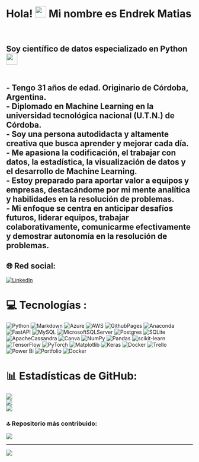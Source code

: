 
   
<h1>Hola! <img src="https://raw.githubusercontent.com/iampavangandhi/iampavangandhi/master/gifs/Hi.gif" width="30px">   Mi nombre es Endrek Matias</h1><br><h2>Soy científico de datos especializado en Python <img src="https://brandslogos.com/wpcontent/uploads/images/large/python-logo.png" width="30px"><br>  <br> 
  <br>- Tengo 31 años de edad. Originario de Córdoba, Argentina.
  <br>- Diplomado en Machine Learning en la universidad tecnológica nacional (U.T.N.) de Córdoba.<br>- Soy una persona autodidacta y altamente creativa que busca aprender y mejorar cada día.
  <br>- Me apasiona la codificación, el trabajar con datos, la estadística, la visualización de datos y el desarrollo de Machine Learning.
  <br>- Estoy preparado para aportar valor a equipos y empresas, destacándome por mi mente analítica y habilidades en la resolución de problemas.<br>- Mi enfoque se centra en anticipar desafíos futuros, liderar equipos, trabajar colaborativamente,   comunicarme efectivamente y demostrar autonomía en la resolución de problemas.  <br>


## 🌐 Red social:
[![LinkedIn](https://img.shields.io/badge/LinkedIn-%230077B5.svg?logo=linkedin&logoColor=white)](https://linkedin.com/in/https://www.linkedin.com/in/matias-endrek-7a9680255/) 

# 💻 Tecnologías :
![Python](https://img.shields.io/badge/python-3670A0?style=for-the-badge&logo=python&logoColor=ffdd54) ![Markdown](https://img.shields.io/badge/markdown-%23000000.svg?style=for-the-badge&logo=markdown&logoColor=white) ![Azure](https://img.shields.io/badge/azure-%230072C6.svg?style=for-the-badge&logo=microsoftazure&logoColor=white) ![AWS](https://img.shields.io/badge/AWS-%23FF9900.svg?style=for-the-badge&logo=amazon-aws&logoColor=white) ![GithubPages](https://img.shields.io/badge/github%20pages-121013?style=for-the-badge&logo=github&logoColor=white) ![Anaconda](https://img.shields.io/badge/Anaconda-%2344A833.svg?style=for-the-badge&logo=anaconda&logoColor=white) ![FastAPI](https://img.shields.io/badge/FastAPI-005571?style=for-the-badge&logo=fastapi) ![MySQL](https://img.shields.io/badge/mysql-%2300000f.svg?style=for-the-badge&logo=mysql&logoColor=white) ![MicrosoftSQLServer](https://img.shields.io/badge/Microsoft%20SQL%20Server-CC2927?style=for-the-badge&logo=microsoft%20sql%20server&logoColor=white) ![Postgres](https://img.shields.io/badge/postgres-%23316192.svg?style=for-the-badge&logo=postgresql&logoColor=white) ![SQLite](https://img.shields.io/badge/sqlite-%2307405e.svg?style=for-the-badge&logo=sqlite&logoColor=white) ![ApacheCassandra](https://img.shields.io/badge/cassandra-%231287B1.svg?style=for-the-badge&logo=apache-cassandra&logoColor=white) ![Canva](https://img.shields.io/badge/Canva-%2300C4CC.svg?style=for-the-badge&logo=Canva&logoColor=white) ![NumPy](https://img.shields.io/badge/numpy-%23013243.svg?style=for-the-badge&logo=numpy&logoColor=white) ![Pandas](https://img.shields.io/badge/pandas-%23150458.svg?style=for-the-badge&logo=pandas&logoColor=white) ![scikit-learn](https://img.shields.io/badge/scikit--learn-%23F7931E.svg?style=for-the-badge&logo=scikit-learn&logoColor=white) ![TensorFlow](https://img.shields.io/badge/TensorFlow-%23FF6F00.svg?style=for-the-badge&logo=TensorFlow&logoColor=white) ![PyTorch](https://img.shields.io/badge/PyTorch-%23EE4C2C.svg?style=for-the-badge&logo=PyTorch&logoColor=white) ![Matplotlib](https://img.shields.io/badge/Matplotlib-%23ffffff.svg?style=for-the-badge&logo=Matplotlib&logoColor=black) ![Keras](https://img.shields.io/badge/Keras-%23D00000.svg?style=for-the-badge&logo=Keras&logoColor=white) ![Docker](https://img.shields.io/badge/docker-%230db7ed.svg?style=for-the-badge&logo=docker&logoColor=white) ![Trello](https://img.shields.io/badge/Trello-%23026AA7.svg?style=for-the-badge&logo=Trello&logoColor=white) ![Power Bi](https://img.shields.io/badge/power_bi-F2C811?style=for-the-badge&logo=powerbi&logoColor=black) ![Portfolio](https://img.shields.io/badge/Portfolio-%23000000.svg?style=for-the-badge&logo=firefox&logoColor=#FF7139) ![Docker](https://img.shields.io/badge/docker-%230db7ed.svg?style=for-the-badge&logo=docker&logoColor=white)
# 📊 Estadísticas de GitHub:
![](https://github-readme-stats.vercel.app/api?username=miportfolioprofesional&theme=vue&hide_border=false&include_all_commits=false&count_private=false)<br/>
![](https://github-readme-streak-stats.herokuapp.com/?user=miportfolioprofesional&theme=vue&hide_border=false)<br/>
![](https://github-readme-stats.vercel.app/api/top-langs/?username=miportfolioprofesional&theme=vue&hide_border=false&include_all_commits=false&count_private=false&layout=compact)

### 🔝 Repositorio más contribuido:
![](https://github-contributor-stats.vercel.app/api?username=miportfolioprofesional&limit=5&theme=dark&combine_all_yearly_contributions=true)

---
[![](https://visitcount.itsvg.in/api?id=miportfolioprofesional&icon=0&color=0)](https://visitcount.itsvg.in)

<!-- Proudly created with GPRM ( https://gprm.itsvg.in ) -->
